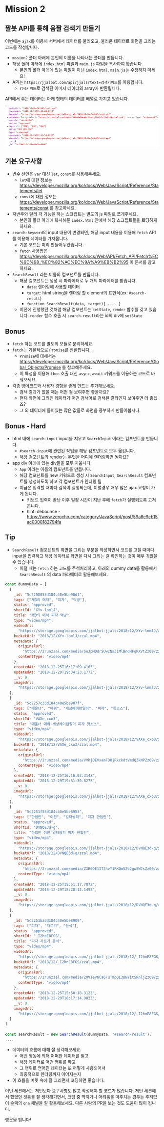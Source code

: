 # Mission 2

## 짤봇 API를 통해 움짤 검색기 만들기

이번에는 `ajax`를 이용해 서버에서 데이터를 불러오고, 불러온 데이터로 화면을 그리는 코드를 작성합니다.

- `mssion2` 폴더 아래에 본인의 이름을 나타내는 폴더를 만듭니다.
- 해당 폴더 아래에 `index.html` 파일과 `main.js` 파일을 복사하여 놓습니다.
  - 폰인의 폴더 아래에 있는 파일이 아닌 `index.html`, `main.js`는 수정하지 마세요!
- API는 `https://jjalbot.com/api/jjals?text=검색키워드`를 이용합니다.
  - `검색키워드`로 검색된 이미지 데이터의 array가 반환됩니다.

API에서 주는 데이터는 아래 형태의 데이터를 배열로 가지고 있습니다.

![데이터 모양](./result.png)

## 기본 요구사항

- 변수 선언은 `var` 대신 `let`, `const`를 사용해주세요.
  - `let`에 대한 정보는 https://developer.mozilla.org/ko/docs/Web/JavaScript/Reference/Statements/let
  - `const`에 대한 정보는 https://developer.mozilla.org/ko/docs/Web/JavaScript/Reference/Statements/const 를 참고하세요.
- 저번주와 달리 각 기능을 하는 스크립트는 별도의 js 파일로 쪼개주세요.
  - 본인의 폴더 아래에 복사해둔 `index.html` 안에서 해당 스크립트들을 로딩하게 하세요.
- `search-keyword`의 input 내용이 변경되면, 해당 input 내용을 이용해 `fetch` API를 이용해 데이터를 가져옵니다.
  - 기본 코드는 미리 만들어두었습니다.
  - `fetch` 사용법은 https://developer.mozilla.org/ko/docs/Web/API/Fetch_API/Fetch%EC%9D%98_%EC%82%AC%EC%9A%A9%EB%B2%95 이 문서를 참고하세요.
- `SearchResult` 라는 이름의 컴포넌트를 만듭니다.
  - 해당 컴포넌트는 생성 시 파라메터로 두 개의 파라메터를 받습니다.
    - `data`: 렌더링에 사용할 데이터
    - `target`: html string을 렌더링 할 element의 표현식(ex: `#search-result`)
    - `function SearchResult(data, target){ .... }`
  - 이전에 진행했던 것처럼 해당 컴포넌트는 `setState`, `render` 함수를 갖고 있습니다. `render` 함수 호출 시 `search-result`라는 id의 div에 `setState`

## Bonus

- `fetch` 하는 코드를 별도의 모듈로 분리하세요.
- `fetch`는 기본적으로 `Promise`를 반환합니다.
  - `Promise`에 대해서는 https://developer.mozilla.org/ko/docs/Web/JavaScript/Reference/Global_Objects/Promise 를 참고해주세요.
  - 이 특성을 이용해 `then` 호출 대신 `async`, `await` 키워드를 이용하는 코드로 바꿔보세요.
- 각종 방어코드와 사용자 경험을 좋게 만드는 추가해보세요.
  - 검색 결과가 없을 때는 어떤 걸 보여주면 좋을까요?
  - 현재 화면에 그려진 데이터가 어떤 검색어로 검색된 결좌인지 보여주면 더 좋겠죠?
  - 그 외 데이터에 들어있는 많은 값들로 화면을 풍부하게 만들어봅시다.

## Bonus - Hard

- html 내에 `search-input` input을 지우고 `SearchInput` 이라는 컴포넌트를 만듭니다.
  - `#search-input`에 관련된 작업을 해당 컴포넌트로 모두 옮깁니다.
  - 해당 컴포넌트의 render는 무엇을 어디에 렌더링하면 될까요?
- app div 아래에 있는 div들을 모두 지웁니다.
  - `App` 이라는 이름의 컴포넌트를 만듭니다.
  - 해당 컴포넌트를 new 키워드로 생성 시 `SearchInput`, `SearchResult` 컴포넌트를 생성하도록 하고 각 컴포넌트가 렌더링 될
  - 지금은 입력할 때마다 검색이 실행되는데, 이럴경우 매우 많은 ajax 요청이 가게 됩니다.
    - 키보드 입력이 끝난 이후 일정 시간이 지난 후에 `fetch`가 실행되도록 고쳐봅니다.
    - hint: debounce - https://www.zerocho.com/category/JavaScript/post/59a8e9cb15ac0000182794fa

## Tip

- `SearchResult` 컴포넌트의 화면을 그리는 부분을 작성하면서 코드를 고칠 때마다 input을 입력하고 해당 데이터로 화면을 다시 그리는 걸 확인하는 것이 매우 귀찮을 수 있습니다.
  - 이럴 때는 `fetch` 하는 코드를 주석처리하고, 아래의 dummy data를 활용해서 `SearchResult` 의 data 파라메터로 활용해보세요.

```javascript
const dummyData = [
  {
    _id: "5c2258053d184c40e5be90d1",
    tags: ["제3의 매력", "피자", "먹방"],
    status: "approved",
    shortId: "XYv-lnmlJ",
    title: "제3의 매력 피자 먹방",
    type: "video/mp4",
    videoUrl:
      "https://storage.googleapis.com/jjalbot-jjals/2018/12/XYv-lnmlJ/zzal.mp4",
    bucketUrl: "2018/12/XYv-lnmlJ/zzal.mp4",
    metadata: {
      originalUrl:
        "https://2runzzal.com/media/SnJpMDdrSUwzNmJ1MlBndHFqRXVtZz09/zzal.mp4",
      contentType: "video/mp4"
    },
    createdAt: "2018-12-25T16:17:09.416Z",
    updatedAt: "2018-12-29T19:34:23.177Z",
    __v: 0,
    imageUrl:
      "https://storage.googleapis.com/jjalbot-jjals/2018/12/XYv-lnmlJ/zzal.gif"
  },
  {
    _id: "5c2257c33d184c40e5be907f",
    tags: ["매운녀", "매워", "세상에이런일이", "피자", "핫소스"],
    status: "approved",
    shortId: "VAXe_cxo3",
    title: "매운녀 매워 세상에이런일이 피자 핫소스",
    type: "video/mp4",
    videoUrl:
      "https://storage.googleapis.com/jjalbot-jjals/2018/12/VAXe_cxo3/zzal.mp4",
    bucketUrl: "2018/12/VAXe_cxo3/zzal.mp4",
    metadata: {
      originalUrl:
        "https://2runzzal.com/media/VVhjOEVxamFDUjRkckdtVmdQZkNPZz09/zzal.mp4",
      contentType: "video/mp4"
    },
    createdAt: "2018-12-25T16:16:03.314Z",
    updatedAt: "2018-12-29T19:31:30.827Z",
    __v: 0,
    imageUrl:
      "https://storage.googleapis.com/jjalbot-jjals/2018/12/VAXe_cxo3/zzal.gif"
  },
  {
    _id: "5c2251f53d184c40e5be8953",
    tags: ["한입만", "여친", "일타쌍피", "피자 한입만"],
    status: "approved",
    shortId: "DVNQE3d-g",
    title: "한입만 여친 일타쌍피 피자 한입만",
    type: "video/mp4",
    videoUrl:
      "https://storage.googleapis.com/jjalbot-jjals/2018/12/DVNQE3d-g/zzal.mp4",
    bucketUrl: "2018/12/DVNQE3d-g/zzal.mp4",
    metadata: {
      originalUrl:
        "https://2runzzal.com/media/ZXR0OE1IT2hvY1RKQm52b2gwSWJsZz09/zzal.mp4",
      contentType: "video/mp4"
    },
    createdAt: "2018-12-25T15:51:17.707Z",
    updatedAt: "2018-12-29T18:20:12.149Z",
    __v: 0,
    imageUrl:
      "https://storage.googleapis.com/jjalbot-jjals/2018/12/DVNQE3d-g/zzal.gif"
  },
  {
    _id: "5c2251ba3d184c40e5be8909",
    tags: ["피자", "자르기", "음식"],
    status: "approved",
    shortId: "_I2hnE8FGS",
    title: "피자 자르기 음식",
    type: "video/mp4",
    videoUrl:
      "https://storage.googleapis.com/jjalbot-jjals/2018/12/_I2hnE8FGS/zzal.mp4",
    bucketUrl: "2018/12/_I2hnE8FGS/zzal.mp4",
    metadata: {
      originalUrl:
        "https://2runzzal.com/media/Z0VzeVNCaGFuTmpQL3BNYit5RnljZz09/zzal.mp4",
      contentType: "video/mp4"
    },
    createdAt: "2018-12-25T15:50:18.312Z",
    updatedAt: "2018-12-29T18:17:14.982Z",
    __v: 0,
    imageUrl:
      "https://storage.googleapis.com/jjalbot-jjals/2018/12/_I2hnE8FGS/zzal.gif"
  }
]

const searchResult = new SearchResult(dummyData, '#search-result');
....

```

- 데이터의 흐름에 대해 잘 생각해보세요.
  - 어떤 행동에 의해 어떠한 데이터를 얻고
  - 해당 데이터로 어떤 행위를 하고
  - 그 행위로 얻어진 데이터는 또 어떻게 사용되어서
  - 최종적으로 렌더링까지 이어지는지
- 이 흐름을 머릿 속에 잘 그리면서 코딩하면 좋습니다.

이번 세션에서는 저번보다 요구사항도 많고 작성해야 할 코드가 많습니다. 저번 세션에서 했었던 것등을 잘 생각해가면서, 코딩 중 막히거나 어려움을 마주치는 경우는 주저없이 슬랙의 `qna` 채널을 잘 활용해보세요. 다른 사람의 PR을 보는 것도 도움이 많이 됩니다.

행운을 빕니다!
